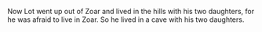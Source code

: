 Now Lot went up out of Zoar and lived in the hills with his two daughters, for he was afraid to live in Zoar. So he lived in a cave with his two daughters.
